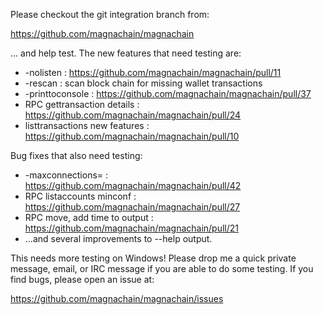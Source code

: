 Please checkout the git integration branch from:

https://github.com/magnachain/magnachain

... and help test.  The new features that need testing are:

* -nolisten : https://github.com/magnachain/magnachain/pull/11
* -rescan : scan block chain for missing wallet transactions
* -printtoconsole : https://github.com/magnachain/magnachain/pull/37
* RPC gettransaction details : https://github.com/magnachain/magnachain/pull/24
* listtransactions new features : https://github.com/magnachain/magnachain/pull/10

Bug fixes that also need testing:

* -maxconnections= : https://github.com/magnachain/magnachain/pull/42
* RPC listaccounts minconf : https://github.com/magnachain/magnachain/pull/27
* RPC move, add time to output : https://github.com/magnachain/magnachain/pull/21
* ...and several improvements to --help output.

This needs more testing on Windows!  Please drop me a quick private message, email, or IRC message if you are able to do some testing.  If you find bugs, please open an issue at:

https://github.com/magnachain/magnachain/issues
